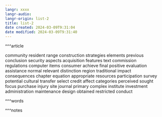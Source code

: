 ```yaml
---
langr: xxxx
langr-audio: 
langr-origin: list-2
title: list-2
date created: 2024-03-09T9:31:04
date modified: 2024-03-09T9:31:40
---
```


^^^article

community
 resident
 range
 construction
 strategies
 elements
 previous
 conclusion
 security
 aspects
 acquisition
 features
 text
 commission
 regulations
 computer
 items
 consumer
 achieve
 final
 positive
 evaluation
 assistance
 normal
 relevant
 distinction
 region
 traditional
 impact
 consequences
 chapter
 equation
 appropriate
 resources
 participation
 survey
 potential
 cultural
 transfer
 select
 credit
 affect
 categories
 perceived
 sought
 focus
 purchase
 injury
 site
 journal
 primary
 complex
 institute
 investment
 administration
 maintenance
 design
 obtained
 restricted
 conduct

^^^words

^^^notes
